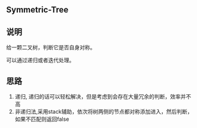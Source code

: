 ## Symmetric-Tree

## 说明
给一颗二叉树，判断它是否自身对称。

可以通过递归或者迭代处理。

## 思路

1. 递归, 递归的话可以轻松解决，但是考虑到会存在大量冗余的判断，效率并不高
2. 非递归法,采用stack辅助，依次将树两侧的节点都对称添加进入，然后判断，如果不匹配则返回false